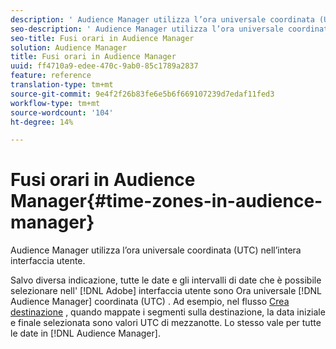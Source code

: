 ```yaml
---
description: ' Audience Manager utilizza l’ora universale coordinata (UTC) nell’intera interfaccia utente.'
seo-description: ' Audience Manager utilizza l’ora universale coordinata (UTC) nell’intera interfaccia utente.'
seo-title: Fusi orari in Audience Manager
solution: Audience Manager
title: Fusi orari in Audience Manager
uuid: ff4710a9-edee-470c-9ab0-85c1789a2837
feature: reference
translation-type: tm+mt
source-git-commit: 9e4f2f26b83fe6e5b6f669107239d7edaf11fed3
workflow-type: tm+mt
source-wordcount: '104'
ht-degree: 14%

---
```



# Fusi orari in Audience Manager{#time-zones-in-audience-manager}

 Audience Manager utilizza l’ora universale coordinata (UTC) nell’intera interfaccia utente.

Salvo diversa indicazione, tutte le date e gli intervalli di date che è possibile selezionare nell&#39; [!DNL Adobe] interfaccia utente sono Ora universale [!DNL Audience Manager] coordinata (UTC) [](https://www.timeanddate.com/worldclock/timezone/utc). Ad esempio, nel flusso [Crea destinazione](../features/destinations/create-cookie-destination.md#segments-mapping) , quando mappate i segmenti sulla destinazione, la data iniziale e finale selezionata sono valori UTC di mezzanotte. Lo stesso vale per tutte le date in [!DNL Audience Manager].
